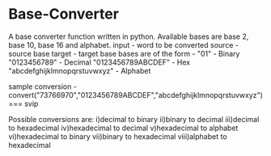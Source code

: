 # Base-Converter
A base converter function written in python.
Available bases are base 2, base 10, base 16 and alphabet.
input - word to be converted 
source - source base
target - target base
bases are of the form - 
"01" - Binary
"0123456789" - Decimal
"0123456789ABCDEF" - Hex
"abcdefghijklmnopqrstuvwxyz" - Alphabet 

sample conversion - convert("73766970","0123456789ABCDEF","abcdefghijklmnopqrstuvwxyz") === svip

Possible conversions are:
i)decimal to binary 
ii)binary to decimal
iii)decimal to hexadecimal
iv)hexadecimal to decimal
v)hexadecimal to alphabet
vi)hexadecimal to binary 
vii)binary to hexadecimal
viii)alphabet to hexadecimal
